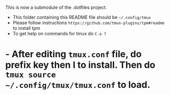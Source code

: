 This is now a submodule of the .dotfiles project.

- This folder containing this README file should be `~/.config/tmux`
- Please follow instructions `https://github.com/tmux-plugins/tpm#readme` to install tpm
- To get help on commands for tmux do `C-a ?`
# - After editing `tmux.conf` file, do prefix key <C-a> then I to install. Then do `tmux source ~/.config/tmux/tmux.conf` to load.
